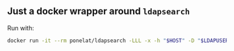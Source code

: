 Just a docker wrapper around `ldapsearch`
-----------------------------------------

Run with: 
```sh
docker run -it --rm ponelat/ldapsearch -LLL -x -h "$HOST" -D "$LDAPUSER" -b "dc=example,dc=com" "(cn=Bob Example)" cn samaccountname userprinciplename mail
```
